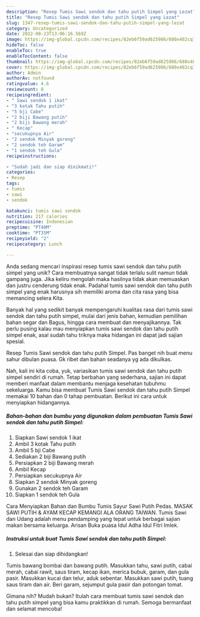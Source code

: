 ```yaml
---
description: "Resep Tumis Sawi sendok dan tahu putih Simpel yang Lezat"
title: "Resep Tumis Sawi sendok dan tahu putih Simpel yang Lezat"
slug: 1347-resep-tumis-sawi-sendok-dan-tahu-putih-simpel-yang-lezat
category: Uncategorized
date: 2022-08-23T13:06:16.569Z
image: https://img-global.cpcdn.com/recipes/82eb6f59ad625986/680x482cq70/tumis-sawi-sendok-dan-tahu-putih-simpel-foto-resep-utama.jpg
hideToc: false
enableToc: true
enableTocContent: false
thumbnail: https://img-global.cpcdn.com/recipes/82eb6f59ad625986/680x482cq70/tumis-sawi-sendok-dan-tahu-putih-simpel-foto-resep-utama.jpg
cover: https://img-global.cpcdn.com/recipes/82eb6f59ad625986/680x482cq70/tumis-sawi-sendok-dan-tahu-putih-simpel-foto-resep-utama.jpg
author: Admin
authorAv: notfound
ratingvalue: 4.6
reviewcount: 8
recipeingredient:
- " Sawi sendok 1 ikat"
- "3 kotak Tahu putih"
- "5 bji Cabe"
- "2 biji Bawang putih"
- "2 biji Bawang merah"
- " Kecap"
- "secukupnya Air"
- "2 sendok Minyak goreng"
- "2 sendok teh Garam"
- "1 sendok teh Gula"
recipeinstructions:

- "Sudah jadi dan siap dinikmati!"
categories:
- Resep
tags:
- tumis
- sawi
- sendok

katakunci: tumis sawi sendok 
nutrition: 217 calories
recipecuisine: Indonesian
preptime: "PT40M"
cooktime: "PT35M"
recipeyield: "2"
recipecategory: Lunch

---
```





Anda sedang mencari inspirasi resep tumis sawi sendok dan tahu putih simpel yang unik? Cara membuatnya sangat tidak terlalu sulit namun tidak gampang juga. Jika keliru mengolah maka hasilnya tidak akan memuaskan dan justru cenderung tidak enak. Padahal tumis sawi sendok dan tahu putih simpel yang enak harusnya sih memiliki aroma dan cita rasa yang bisa memancing selera Kita.





Banyak hal yang sedikit banyak mempengaruhi kualitas rasa dari tumis sawi sendok dan tahu putih simpel, mulai dari jenis bahan, kemudian pemilihan bahan segar dan Bagus, hingga cara membuat dan menyajikannya. Tak perlu pusing kalau mau menyiapkan tumis sawi sendok dan tahu putih simpel enak,      asal sudah tahu triknya maka hidangan ini dapat jadi sajian spesial.














Resep Tumis Sawi sendok dan tahu putih Simpel. Pas banget nih buat menu sahur dibulan puasa. Gk ribet dan bahan seadanya yg ada dikulkas.






Nah, kali ini kita coba, yuk, variasikan tumis sawi sendok dan tahu putih simpel sendiri di rumah. Tetap berbahan yang sederhana, sajian ini dapat memberi manfaat dalam membantu menjaga kesehatan tubuhmu sekeluarga. Kamu bisa membuat Tumis Sawi sendok dan tahu putih Simpel memakai 10 bahan dan 0 tahap pembuatan. Berikut ini cara untuk menyiapkan hidangannya.

<!--inarticleads1-->

##### Bahan-bahan dan bumbu yang digunakan dalam pembuatan Tumis Sawi sendok dan tahu putih Simpel:

1. Siapkan  Sawi sendok 1 ikat
1. Ambil 3 kotak Tahu putih
1. Ambil 5 bji Cabe
1. Sediakan 2 biji Bawang putih
1. Persiapkan 2 biji Bawang merah
1. Ambil  Kecap
1. Persiapkan secukupnya Air
1. Siapkan 2 sendok Minyak goreng
1. Gunakan 2 sendok teh Garam
1. Siapkan 1 sendok teh Gula


Cara Menyiapkan Bahan dan Bumbu Tumis Sayur Sawi Putih Pedas. MASAK SAWI PUTIH &amp; AYAM KECAP KEMANGI ALA ORANG TAIWAN. Tumis Sawi dan Udang adalah menu pendamping yang tepat untuk berbagai sajian makan bersama keluarga. Arisan Buka puasa Idul Adha Idul Fitri Imlek. 

<!--inarticleads2-->

##### Instruksi untuk buat Tumis Sawi sendok dan tahu putih Simpel:


1. Selesai dan siap dihidangkan!

Tumis bawang bombai dan bawang putih. Masukkan tahu, sawi putih, cabai merah, cabai rawit, saus tiram, kecap ikan, merica bubuk, garam, dan gula pasir. Masukkan kucai dan telur, aduk sebentar. Masukkan sawi putih, tuang saus tiram dan air. Beri garam, sejumput gula pasir dan potongan tomat. 

Gimana nih? Mudah bukan? Itulah cara membuat tumis sawi sendok dan tahu putih simpel yang bisa kamu praktikkan di rumah. Semoga bermanfaat dan selamat mencoba!
